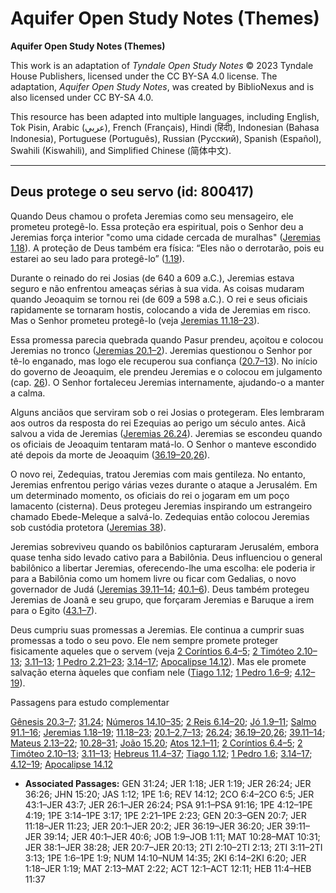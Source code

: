 # Aquifer Open Study Notes (Themes)

**Aquifer Open Study Notes (Themes)**

This work is an adaptation of *Tyndale Open Study Notes* © 2023 Tyndale House Publishers, licensed under the CC BY\-SA 4\.0 license. The adaptation, *Aquifer Open Study Notes*, was created by BiblioNexus and is also licensed under CC BY\-SA 4\.0\.

This resource has been adapted into multiple languages, including English, Tok Pisin, Arabic (عربي), French (Français), Hindi (हिंदी), Indonesian (Bahasa Indonesia), Portuguese (Português), Russian (Русский), Spanish (Español), Swahili (Kiswahili), and Simplified Chinese (简体中文).



--------------------------------

## Deus protege o seu servo (id: 800417)

Quando Deus chamou o profeta Jeremias como seu mensageiro, ele prometeu protegê\-lo. Essa proteção era espiritual, pois o Senhor deu a Jeremias força interior "como uma cidade cercada de muralhas" ([Jeremias 1\.18](https://ref.ly/Jer1:18)). A proteção de Deus também era física: “Eles não o derrotarão, pois eu estarei ao seu lado para protegê\-lo” ([1\.19](https://ref.ly/Jer1:19)).

Durante o reinado do rei Josias (de 640 a 609 a.C.), Jeremias estava seguro e não enfrentou ameaças sérias à sua vida. As coisas mudaram quando Jeoaquim se tornou rei (de 609 a 598 a.C.). O rei e seus oficiais rapidamente se tornaram hostis, colocando a vida de Jeremias em risco. Mas o Senhor prometeu protegê\-lo (veja [Jeremias 11\.18–23](https://ref.ly/Jer11:18-Jer11:23)).

Essa promessa parecia quebrada quando Pasur prendeu, açoitou e colocou Jeremias no tronco ([Jeremias 20\.1–2](https://ref.ly/Jer20:1-Jer20:2)). Jeremias questionou o Senhor por tê\-lo enganado, mas logo ele recuperou sua confiança ([20\.7–13](https://ref.ly/Jer20:7-Jer20:13)). No início do governo de Jeoaquim, ele prendeu Jeremias e o colocou em julgamento (cap. [26](https://ref.ly/Jer26:1-Jer26:24)). O Senhor fortaleceu Jeremias internamente, ajudando\-o a manter a calma.

Alguns anciãos que serviram sob o rei Josias o protegeram. Eles lembraram aos outros da resposta do rei Ezequias ao perigo um século antes. Aicã salvou a vida de Jeremias ([Jeremias 26\.24](https://ref.ly/Jer26:24)). Jeremias se escondeu quando os oficiais de Jeoaquim tentaram matá\-lo. O Senhor o manteve escondido até depois da morte de Jeoaquim ([36\.19–20](https://ref.ly/Jer36:19-Jer36:20),[26](https://ref.ly/Jer36:26)).

O novo rei, Zedequias, tratou Jeremias com mais gentileza. No entanto, Jeremias enfrentou perigo várias vezes durante o ataque a Jerusalém. Em um determinado momento, os oficiais do rei o jogaram em um poço lamacento (cisterna). Deus protegeu Jeremias inspirando um estrangeiro chamado Ebede\-Meleque a salvá\-lo. Zedequias então colocou Jeremias sob custódia protetora ([Jeremias 38](https://ref.ly/Jer38:1-Jer38:28)).

Jeremias sobreviveu quando os babilônios capturaram Jerusalém, embora quase tenha sido levado cativo para a Babilônia. Deus influenciou o general babilônico a libertar Jeremias, oferecendo\-lhe uma escolha: ele poderia ir para a Babilônia como um homem livre ou ficar com Gedalias, o novo governador de Judá ([Jeremias 39\.11–14](https://ref.ly/Jer39:11-Jer39:14); [40\.1–6](https://ref.ly/Jer40:1-Jer40:6)). Deus também protegeu Jeremias de Joanã e seu grupo, que forçaram Jeremias e Baruque a irem para o Egito ([43\.1–7](https://ref.ly/Jer43:1-Jer43:7)).

Deus cumpriu suas promessas a Jeremias. Ele continua a cumprir suas promessas a todo o seu povo. Ele nem sempre promete proteger fisicamente aqueles que o servem (veja [2 Coríntios 6\.4–5](https://ref.ly/2Cor6:4-2Cor6:5); [2 Timóteo 2\.10–13](https://ref.ly/2Tim2:10-2Tim2:13); [3\.11–13](https://ref.ly/2Tim3:11-2Tim3:13); [1 Pedro 2\.21–23](https://ref.ly/1Pet2:21-1Pet2:23); [3\.14–17](https://ref.ly/1Pet3:14-1Pet3:17); [Apocalipse 14\.12](https://ref.ly/Rev14:12)). Mas ele promete salvação eterna àqueles que confiam nele ([Tiago 1\.12](https://ref.ly/Jas1:12); [1 Pedro 1\.6–9](https://ref.ly/1Pet1:6-1Pet1:9); [4\.12–19](https://ref.ly/1Pet4:12-1Pet4:19)).

Passagens para estudo complementar

[Gênesis 20\.3–7](https://ref.ly/Gen20:3-Gen20:7); [31\.24](https://ref.ly/Gen31:24); [Números 14\.10–35](https://ref.ly/Num14:10-Num14:35); [2 Reis 6\.14–20](https://ref.ly/2Kgs6:14-2Kgs6:20); [Jó 1\.9–11](https://ref.ly/Job1:9-Job1:11); [Salmo 91\.1–16](https://ref.ly/Ps91:1-Ps91:16); [Jeremias 1\.18–19](https://ref.ly/Jer1:18-Jer1:19); [11\.18–23](https://ref.ly/Jer11:18-Jer11:23); [20\.1–2](https://ref.ly/Jer20:1-Jer20:2),[7–13](https://ref.ly/Jer20:7-Jer20:13); [26\.24](https://ref.ly/Jer26:24); [36\.19–20](https://ref.ly/Jer36:19-Jer36:20),[26](https://ref.ly/Jer36:26); [39\.11–14](https://ref.ly/Jer39:11-Jer39:14); [Mateus 2\.13–22](https://ref.ly/Matt2:13-Matt2:22); [10\.28–31](https://ref.ly/Matt10:28-Matt10:31); [João 15\.20](https://ref.ly/John15:20); [Atos 12\.1–11](https://ref.ly/Acts12:1-Acts12:11); [2 Coríntios 6\.4–5](https://ref.ly/2Cor6:4-2Cor6:5); [2 Timóteo 2\.10–13](https://ref.ly/2Tim2:10-2Tim2:13); [3\.11–13](https://ref.ly/2Tim3:11-2Tim3:13); [Hebreus 11\.4–37](https://ref.ly/Heb11:4-Heb11:37); [Tiago 1\.12](https://ref.ly/Jas1:12); [1 Pedro 1\.6](https://ref.ly/1Pet1:6); [3\.14–17](https://ref.ly/1Pet3:14-1Pet3:17); [4\.12–19](https://ref.ly/1Pet4:12-1Pet4:19); [Apocalipse 14\.12](https://ref.ly/Rev14:12)

* **Associated Passages:** GEN 31:24; JER 1:18; JER 1:19; JER 26:24; JER 36:26; JHN 15:20; JAS 1:12; 1PE 1:6; REV 14:12; 2CO 6:4–2CO 6:5; JER 43:1–JER 43:7; JER 26:1–JER 26:24; PSA 91:1–PSA 91:16; 1PE 4:12–1PE 4:19; 1PE 3:14–1PE 3:17; 1PE 2:21–1PE 2:23; GEN 20:3–GEN 20:7; JER 11:18–JER 11:23; JER 20:1–JER 20:2; JER 36:19–JER 36:20; JER 39:11–JER 39:14; JER 40:1–JER 40:6; JOB 1:9–JOB 1:11; MAT 10:28–MAT 10:31; JER 38:1–JER 38:28; JER 20:7–JER 20:13; 2TI 2:10–2TI 2:13; 2TI 3:11–2TI 3:13; 1PE 1:6–1PE 1:9; NUM 14:10–NUM 14:35; 2KI 6:14–2KI 6:20; JER 1:18–JER 1:19; MAT 2:13–MAT 2:22; ACT 12:1–ACT 12:11; HEB 11:4–HEB 11:37

